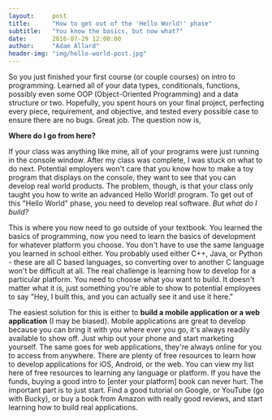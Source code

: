 ```yaml
---
layout:     post
title:      "How to get out of the 'Hello World!' phase"
subtitle:   "You know the basics, but now what?"
date:       2016-07-29 12:00:00
author:     "Adam Allard"
header-img: "img/hello-world-post.jpg"
---
```


So you just finished your first course (or couple courses) on intro to programming. Learned all of your data types, conditionals, functions, possibly even some OOP (Object-Oriented Programming) and a data structure or two. Hopefully, you spent hours on your final project, perfecting every piece, requirement, and objective, and tested every possible case to ensure there are no bugs. Great job. The question now is,

**Where do I go from here?**

If your class was anything like mine, all of your programs were just running in the console window. After my class was complete, I was stuck on what to do next. Potential employers won't care that you know how to make a toy program that displays on the console, they want to see that you can develop real world products. The problem, though, is that your class only taught you how to write an advanced Hello World! program. To get out of this "Hello World" phase, you need to develop real software. *But what do I build?*

This is where you now need to go outside of your textbook. You learned the basics of programming, now you need to learn the basics of development for whatever platform you choose. You don't have to use the same language you learned in school either. You probably used either C++, Java, or Python - these are all C based languages, so converting over to another C language won't be difficult at all. The real challenge is learning how to develop for a particular platform. You need to choose what you want to build. It doesn't matter what it is, just something you're able to show to potential employees to say "Hey, I built this, and you can actually see it and use it here."

The easiest solution for this is either to **build a mobile application or a web application** (I may be biased). Mobile applications are great to develop because you can bring it with you where ever you go, it's always readily available to show off. Just whip out your phone and start marketing yourself. The same goes for web applications, they're always online for you to access from anywhere. There are plenty of free resources to learn how to develop applications for iOS, Android, or the web. You can view my list here of free resources to learning any language or platform. If you have the funds, buying a good intro to [enter your platform] book can never hurt. The important part is to just start. Find a good tutorial on Google, or YouTube (go with Bucky), or buy a book from Amazon with really good reviews, and start learning how to build real applications.
